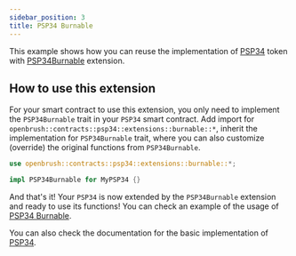 ```yaml
---
sidebar_position: 3
title: PSP34 Burnable
---
```


This example shows how you can reuse the implementation of [PSP34](https://github.com/Supercolony-net/openbrush-contracts/tree/main/contracts/src/token/psp34) token with [PSP34Burnable](https://github.com/Supercolony-net/openbrush-contracts/tree/main/contracts/src/token/psp34/src/extensions/burnable.rs) extension.

## How to use this extension

For your smart contract to use this extension, you only need to implement the `PSP34Burnable` trait in your `PSP34` smart contract. Add import for `openbrush::contracts::psp34::extensions::burnable::*`, inherit the implementation for `PSP34Burnable` trait, where you can also customize (override) the original functions from `PSP34Burnable`.

```rust
use openbrush::contracts::psp34::extensions::burnable::*;

impl PSP34Burnable for MyPSP34 {}
```

And that's it! Your `PSP34` is now extended by the `PSP34Burnable` extension and ready to use its functions!
You can check an example of the usage of [PSP34 Burnable](https://github.com/Supercolony-net/openbrush-contracts/tree/master/examples/psp34_extensions/burnable).

You can also check the documentation for the basic implementation of [PSP34](/smart-contracts/PSP34).

